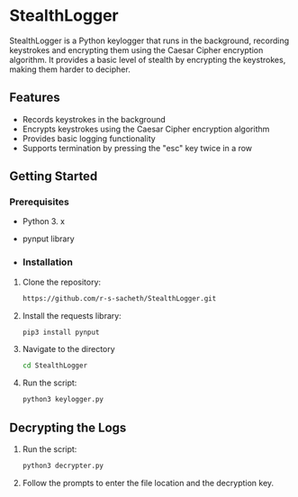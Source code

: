 # StealthLogger

StealthLogger is a Python keylogger that runs in the background, recording keystrokes and encrypting them using the Caesar Cipher encryption algorithm. It provides a basic level of stealth by encrypting the keystrokes, making them harder to decipher.


## Features
  - Records keystrokes in the background
  - Encrypts keystrokes using the Caesar Cipher encryption algorithm
  - Provides basic logging functionality
  - Supports termination by pressing the "esc" key twice in a row

## Getting Started

### Prerequisites

- Python 3. x
- pynput library

- ### Installation

1. Clone the repository:
   ```bash
   https://github.com/r-s-sacheth/StealthLogger.git

2. Install the requests library:
   ```bash
   pip3 install pynput

3. Navigate to the directory
   ```bash
   cd StealthLogger

4. Run the script:
   ```bash
   python3 keylogger.py

## Decrypting the Logs

1. Run the script:
   ```bash
   python3 decrypter.py

2. Follow the prompts to enter the file location and the decryption key.
